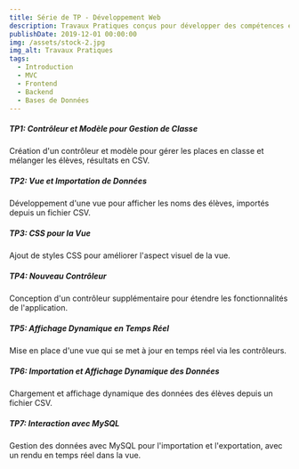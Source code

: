 ```yaml
---
title: Série de TP - Développement Web
description: Travaux Pratiques conçus pour développer des compétences essentielles en développement web, de la gestion de données au rendu dynamique.
publishDate: 2019-12-01 00:00:00
img: /assets/stock-2.jpg
img_alt: Travaux Pratiques
tags:
  - Introduction
  - MVC
  - Frontend
  - Backend
  - Bases de Données
---
```


##### TP1: Contrôleur et Modèle pour Gestion de Classe

Création d'un contrôleur et modèle pour gérer les places en classe et mélanger les élèves, résultats en CSV.

##### TP2: Vue et Importation de Données

Développement d'une vue pour afficher les noms des élèves, importés depuis un fichier CSV.

##### TP3: CSS pour la Vue

Ajout de styles CSS pour améliorer l'aspect visuel de la vue.

##### TP4: Nouveau Contrôleur

Conception d'un contrôleur supplémentaire pour étendre les fonctionnalités de l'application.

##### TP5: Affichage Dynamique en Temps Réel

Mise en place d'une vue qui se met à jour en temps réel via les contrôleurs.

##### TP6: Importation et Affichage Dynamique des Données

Chargement et affichage dynamique des données des élèves depuis un fichier CSV.

##### TP7: Interaction avec MySQL

Gestion des données avec MySQL pour l'importation et l'exportation, avec un rendu en temps réel dans la vue.
